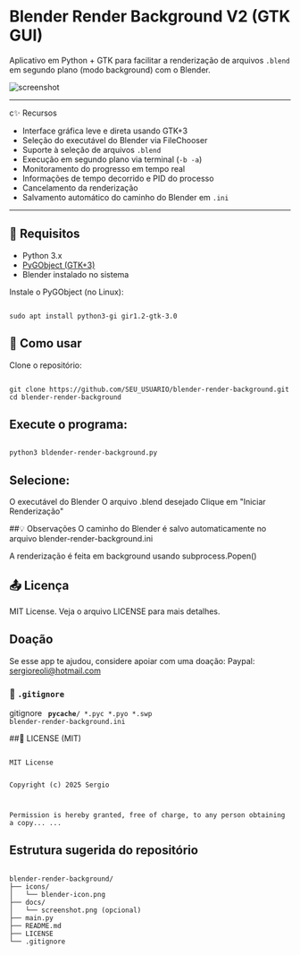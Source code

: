 # Blender Render Background V2 (GTK GUI)

Aplicativo em Python + GTK para facilitar a renderização de arquivos `.blend` em segundo plano (modo background) com o Blender.

![screenshot](docs/screenshot.png) <!-- opcional se quiser colocar uma imagem -->

---

c✨ Recursos

- Interface gráfica leve e direta usando GTK+3
- Seleção do executável do Blender via FileChooser
- Suporte à seleção de arquivos `.blend`
- Execução em segundo plano via terminal (`-b -a`)
- Monitoramento do progresso em tempo real
- Informações de tempo decorrido e PID do processo
- Cancelamento da renderização
- Salvamento automático do caminho do Blender em `.ini`

---

## 🔧 Requisitos

- Python 3.x
- [PyGObject (GTK+3)](https://pygobject.readthedocs.io/en/latest/)
- Blender instalado no sistema

Instale o PyGObject (no Linux):

<code>
sudo apt install python3-gi gir1.2-gtk-3.0
</code>


## 🚀 Como usar
Clone o repositório:

<code>
git clone https://github.com/SEU_USUARIO/blender-render-background.git
cd blender-render-background
</code>

## Execute o programa:

<code>
python3 bldender-render-background.py
</code>  

## Selecione:

O executável do Blender
O arquivo .blend desejado
Clique em "Iniciar Renderização"

##💡 Observações
O caminho do Blender é salvo automaticamente no arquivo blender-render-background.ini

A renderização é feita em background usando subprocess.Popen()

## 📤 Licença
MIT License. Veja o arquivo LICENSE para mais detalhes.

## Doação
Se esse app te ajudou, considere apoiar com uma doação:
Paypal: sergioreoli@hotmail.com

### 📄 `.gitignore`
gitignore
<code>
__pycache__/
*.pyc
*.pyo
*.swp
blender-render-background.ini
</code>

##📄 LICENSE (MIT)

<code>
MIT License

Copyright (c) 2025 Sergio

Permission is hereby granted, free of charge, to any person obtaining a copy...
...
</code>

## Estrutura sugerida do repositório

<code>
blender-render-background/
├── icons/
│   └── blender-icon.png
├── docs/
│   └── screenshot.png (opcional)
├── main.py
├── README.md
├── LICENSE
└── .gitignore
</code>

